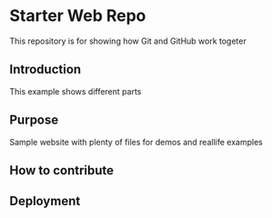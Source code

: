# Starter Web Repo

This repository is for showing how Git and GitHub work togeter

## Introduction

This example shows different parts

## Purpose

Sample website with plenty of files for demos and reallife examples

## How to contribute

## Deployment
